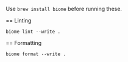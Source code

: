 Use `brew install biome` before running these.

== Linting

`biome lint --write .`

== Formatting

`biome format --write .`
